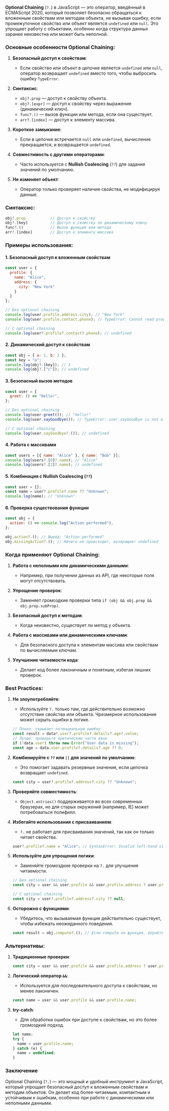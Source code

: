 **Optional Chaining** (`?.`) в JavaScript — это оператор, введённый в ECMAScript 2020, который позволяет безопасно обращаться к вложенным свойствам или методам объекта, не вызывая ошибку, если промежуточное свойство или объект является `undefined` или `null`. Это упрощает работу с объектами, особенно когда структура данных заранее неизвестна или может быть неполной.

### Основные особенности Optional Chaining:

1. **Безопасный доступ к свойствам**:
   - Если свойство или объект в цепочке является `undefined` или `null`, оператор возвращает `undefined` вместо того, чтобы выбросить ошибку `TypeError`.

2. **Синтаксис**:
   - `obj?.prop` — доступ к свойству объекта.
   - `obj?.[expr]` — доступ к свойству через выражение (динамический ключ).
   - `func?.()` — вызов функции или метода, если она существует.
   - `arr?.[index]` — доступ к элементу массива.

3. **Короткое замыкание**:
   - Если в цепочке встречается `null` или `undefined`, вычисление прекращается, и возвращается `undefined`.

4. **Совместимость с другими операторами**:
   - Часто используется с **Nullish Coalescing** (`??`) для задания значений по умолчанию.

5. **Не изменяет объект**:
   - Оператор только проверяет наличие свойства, не модифицируя данные.

### Синтаксис:

```javascript
obj?.prop           // Доступ к свойству
obj?.[key]          // Доступ к свойству по динамическому ключу
func?.()            // Вызов функции или метода
arr?.[index]        // Доступ к элементу массива
```

### Примеры использования:

#### 1. Безопасный доступ к вложенным свойствам

```javascript
const user = {
  profile: {
    name: "Alice",
    address: {
      city: "New York"
    }
  }
};

// Без optional chaining
console.log(user.profile.address.city); // "New York"
console.log(user.profile.contact.phone); // TypeError: Cannot read property 'phone' of undefined

// С optional chaining
console.log(user?.profile?.contact?.phone); // undefined
```

#### 2. Динамический доступ к свойствам

```javascript
const obj = { a: 1, b: 2 };
const key = "a";
console.log(obj?.[key]); // 1
console.log(obj?.["c"]); // undefined
```

#### 3. Безопасный вызов методов

```javascript
const user = {
  greet: () => "Hello!",
};

// Без optional chaining
console.log(user.greet()); // "Hello!"
console.log(user.sayGoodbye()); // TypeError: user.sayGoodbye is not a function

// С optional chaining
console.log(user.sayGoodbye?.()); // undefined
```

#### 4. Работа с массивами

```javascript
const users = [{ name: "Alice" }, { name: "Bob" }];
console.log(users?.[0]?.name); // "Alice"
console.log(users?.[2]?.name); // undefined
```

#### 5. Комбинация с Nullish Coalescing (`??`)

```javascript
const user = {};
const name = user?.profile?.name ?? "Unknown";
console.log(name); // "Unknown"
```

#### 6. Проверка существования функции

```javascript
const obj = {
  action: () => console.log("Action performed"),
};

obj.action?.(); // Вывод: "Action performed"
obj.missingAction?.(); // Ничего не происходит, возвращает undefined
```

### Когда применяют Optional Chaining:

1. **Работа с неполными или динамическими данными**:
   - Например, при получении данных из API, где некоторые поля могут отсутствовать.

2. **Упрощение проверок**:
   - Заменяет громоздкие проверки типа `if (obj && obj.prop && obj.prop.subProp)`.

3. **Безопасный доступ к методам**:
   - Когда неизвестно, существует ли метод у объекта.

4. **Работа с массивами или динамическими ключами**:
   - Для безопасного доступа к элементам массива или свойствам по вычисляемым ключам.

5. **Улучшение читаемости кода**:
   - Делает код более лаконичным и понятным, избегая лишних проверок.

### Best Practices:

1. **Не злоупотребляйте**:
   - Используйте `?.` только там, где действительно возможно отсутствие свойства или объекта. Чрезмерное использование может скрыть ошибки в логике.

   ```javascript
   // Плохо: скрывает потенциальную ошибку
   const result = data?.user?.profile?.details?.age?.value;
   // Лучше: проверьте критические части явно
   if (!data.user) throw new Error("User data is missing");
   const age = data.user.profile?.details?.age ?? 0;
   ```

2. **Комбинируйте с `??` или `||` для значений по умолчанию**:
   - Это помогает задавать резервные значения, если цепочка возвращает `undefined`.
   ```javascript
   const city = user?.profile?.address?.city ?? "Unknown";
   ```

3. **Проверяйте совместимость**:
   - `Object.entries()` поддерживается во всех современных браузерах, но для старых окружений (например, IE) может потребоваться полифилл.

4. **Избегайте использования с присваиванием**:
   - `?.` не работает для присваивания значений, так как он только читает свойства.
   ```javascript
   user?.profile?.name = "Alice"; // SyntaxError: Invalid left-hand side in assignment
   ```

5. **Используйте для упрощения логики**:
   - Заменяйте громоздкие проверки на `?.` для улучшения читаемости.
   ```javascript
   // Без optional chaining
   const city = user && user.profile && user.profile.address ? user.profile.address.city : null;

   // С optional chaining
   const city = user?.profile?.address?.city ?? null;
   ```

6. **Осторожно с функциями**:
   - Убедитесь, что вызываемая функция действительно существует, чтобы избежать неожиданного поведения.
   ```javascript
   const result = obj.compute?.(); // Если compute не функция, вернётся undefined
   ```

### Альтернативы:

1. **Традиционные проверки**:
   ```javascript
   const city = user && user.profile && user.profile.address ? user.profile.address.city : undefined;
   ```

2. **Логический оператор `&&`**:
   - Используется для последовательного доступа к свойствам, но менее лаконичен.
   ```javascript
   const name = user && user.profile && user.profile.name;
   ```

3. **try-catch**:
   - Для обработки ошибок при доступе к свойствам, но это более громоздкий подход.
   ```javascript
   let name;
   try {
     name = user.profile.name;
   } catch (e) {
     name = undefined;
   }
   ```

### Заключение
Optional Chaining (`?.`) — это мощный и удобный инструмент в JavaScript, который упрощает безопасный доступ к вложенным свойствам и методам объектов. Он делает код более читаемым, компактным и устойчивым к ошибкам, особенно при работе с динамическими или неполными данными.